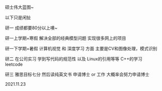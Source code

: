 硕士伟大蓝图~

以下只是闲扯

研一 成绩都要80分以上噢~ 

研一上学期+寒假 解决全部的经典模型问题 实现很多网上的项目

研一下学期+暑假 计算机视觉 和 深度学习 方面 主要是CV和图像处理，模式识别

研二 在公司实习 学到写代码的规范性 以及 Linux的引用等等 C++的学习 leetcode

研三 雅思目标七分 然后读纯英文书 申请博士 or 工作 大概率会努力申请博士

2021.11.23 